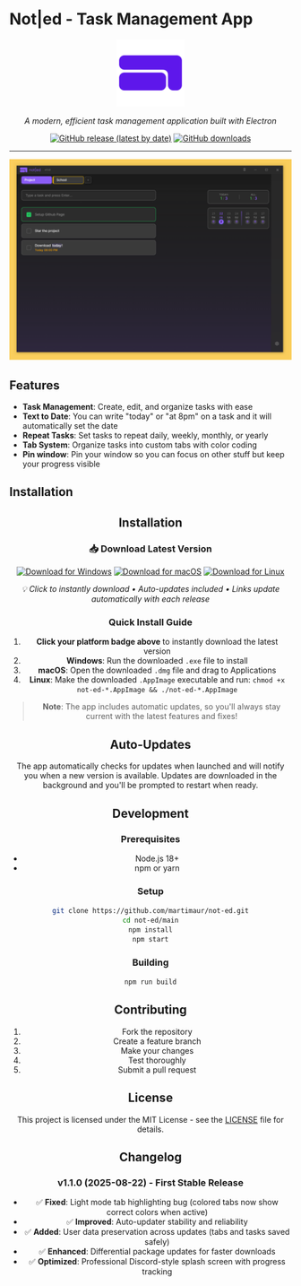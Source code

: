 # Not|ed - Task Management App

<div align="center">
  <img src="main/assets/notedLogo.svg" alt="Noted Logo" width="120" height="120">
  <p><em>A modern, efficient task management application built with Electron</em></p>
  
  [![GitHub release (latest by date)](https://img.shields.io/github/v/release/martimaur/not-ed?style=flat-square)](https://github.com/martimaur/not-ed/releases/latest)
  [![GitHub downloads](https://img.shields.io/github/downloads/martimaur/not-ed/total?style=flat-square)](https://github.com/martimaur/not-ed/releases)
  
</div>

---

<div align="center">
  <img src="main/assets/screenshot.png" alt="Not|ed Screenshot" width="900">
</div>

## Features

- **Task Management**: Create, edit, and organize tasks with ease
- **Text to Date**: You can write "today" or "at 8pm" on a task and it will automatically set the date
- **Repeat Tasks**: Set tasks to repeat daily, weekly, monthly, or yearly
- **Tab System**: Organize tasks into custom tabs with color coding
- **Pin window**: Pin your window so you can focus on other stuff but keep your progress visible

## Installation

<div align="center">

## Installation

<div align="center">

### 📥 **Download Latest Version**

[![Download for Windows](https://img.shields.io/badge/Windows-Download-blue?style=for-the-badge&logo=windows&logoColor=white)](https://github.com/martimaur/not-ed/releases/download/v1.1.0/not-ed-1.1.0-windows.exe)
[![Download for macOS](https://img.shields.io/badge/macOS-Download-lightgrey?style=for-the-badge&logo=apple&logoColor=white)](https://github.com/martimaur/not-ed/releases/download/v1.1.0/not-ed-1.1.0.dmg)
[![Download for Linux](https://img.shields.io/badge/Linux-Download-orange?style=for-the-badge&logo=linux&logoColor=white)](https://github.com/martimaur/not-ed/releases/download/v1.1.0/not-ed-1.1.0.AppImage)

<p><em>💡 Click to instantly download • Auto-updates included • Links update automatically with each release</em></p>

</div>

### Quick Install Guide

1. **Click your platform badge above** to instantly download the latest version
2. **Windows**: Run the downloaded `.exe` file to install
3. **macOS**: Open the downloaded `.dmg` file and drag to Applications
4. **Linux**: Make the downloaded `.AppImage` executable and run: `chmod +x not-ed-*.AppImage && ./not-ed-*.AppImage`

> **Note**: The app includes automatic updates, so you'll always stay current with the latest features and fixes!

## Auto-Updates

The app automatically checks for updates when launched and will notify you when a new version is available. Updates are downloaded in the background and you'll be prompted to restart when ready.

## Development

### Prerequisites

- Node.js 18+ 
- npm or yarn

### Setup

```bash
git clone https://github.com/martimaur/not-ed.git
cd not-ed/main
npm install
npm start
```

### Building

```bash
npm run build
```

## Contributing

1. Fork the repository
2. Create a feature branch
3. Make your changes
4. Test thoroughly
5. Submit a pull request

## License

This project is licensed under the MIT License - see the [LICENSE](LICENSE) file for details.

## Changelog

### v1.1.0 (2025-08-22) - First Stable Release
- ✅ **Fixed**: Light mode tab highlighting bug (colored tabs now show correct colors when active)
- ✅ **Improved**: Auto-updater stability and reliability
- ✅ **Added**: User data preservation across updates (tabs and tasks saved safely)
- ✅ **Enhanced**: Differential package updates for faster downloads
- ✅ **Optimized**: Professional Discord-style splash screen with progress tracking
